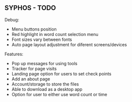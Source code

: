 ## SYPHOS - TODO

Debug:
- Menu buttons position 
- Red highlight in word count selection menu
- Font sizes vary between fonts
- Auto page layout adjustment for diferent screens/devices 

Features:
- Pop up messages for using tools
- Tracker for page visits 
- Landing page option for users to set check points 
- Add an about page 
- Account/storage to store the files
- Able to download as a desktop app
- Option for user to either use word count or time 

